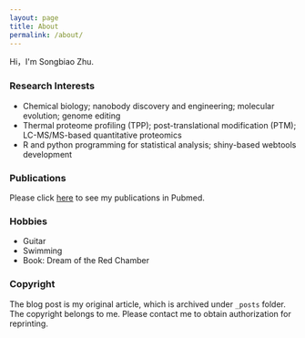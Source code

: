 ```yaml
---
layout: page
title: About
permalink: /about/
---
```


Hi，I'm Songbiao Zhu.

### Research Interests

* Chemical biology; nanobody discovery and engineering; molecular evolution; genome editing
* Thermal proteome profiling (TPP); post-translational modification (PTM); LC-MS/MS-based quantitative proteomics
*	R and python programming for statistical analysis; shiny-based webtools development

### Publications

Please click [here](https://pubmed.ncbi.nlm.nih.gov/?term=%22zhu+songbiao%22%5BAU%5D&sort=date) to see my publications in Pubmed.

### Hobbies

* Guitar
* Swimming
* Book: Dream of the Red Chamber

### Copyright

The blog post is my original article, which is archived under `_posts` folder. The copyright belongs to me. Please contact me to obtain authorization for reprinting.
